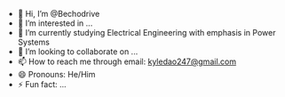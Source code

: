 - 👋 Hi, I’m @Bechodrive
- 👀 I’m interested in ...
- 🌱 I’m currently studying Electrical Engineering with emphasis in Power Systems 
- 💞️ I’m looking to collaborate on ...
- 📫 How to reach me through email: kyledao247@gmail.com
- 😄 Pronouns: He/Him
- ⚡ Fun fact: ...

<!---
Bechodrive/Bechodrive is a ✨ special ✨ repository because its `README.md` (this file) appears on your GitHub profile.
You can click the Preview link to take a look at your changes.
--->
